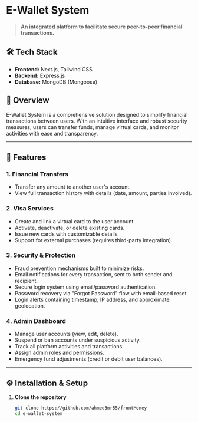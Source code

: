 # E-Wallet System

> **An integrated platform to facilitate secure peer-to-peer financial transactions.**

## 🛠️ Tech Stack

- **Frontend:** Next.js, Tailwind CSS  
- **Backend:** Express.js  
- **Database:** MongoDB (Mongoose)

## 🚀 Overview

E-Wallet System is a comprehensive solution designed to simplify financial transactions between users. With an intuitive interface and robust security measures, users can transfer funds, manage virtual cards, and monitor activities with ease and transparency.

---

## 🔑 Features

### 1. Financial Transfers
- Transfer any amount to another user's account.
- View full transaction history with details (date, amount, parties involved).

### 2. Visa Services
- Create and link a virtual card to the user account.
- Activate, deactivate, or delete existing cards.
- Issue new cards with customizable details.
- Support for external purchases (requires third-party integration).

### 3. Security & Protection
- Fraud prevention mechanisms built to minimize risks.
- Email notifications for every transaction, sent to both sender and recipient.
- Secure login system using email/password authentication.
- Password recovery via "Forgot Password" flow with email-based reset.
- Login alerts containing timestamp, IP address, and approximate geolocation.

### 4. Admin Dashboard
- Manage user accounts (view, edit, delete).
- Suspend or ban accounts under suspicious activity.
- Track all platform activities and transactions.
- Assign admin roles and permissions.
- Emergency fund adjustments (credit or debit user balances).

---

## ⚙️ Installation & Setup

1. **Clone the repository**  
   ```bash
   git clone https://github.com/ahmed3mr55/frontMoney
   cd e-wallet-system
